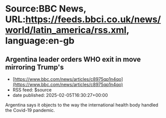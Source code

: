 # Source:BBC News, URL:https://feeds.bbci.co.uk/news/world/latin_america/rss.xml, language:en-gb

## Argentina leader orders WHO exit in move mirroring Trump's
 - [https://www.bbc.com/news/articles/c8975qp1n4qo](https://www.bbc.com/news/articles/c8975qp1n4qo)
 - RSS feed: $source
 - date published: 2025-02-05T16:30:27+00:00

Argentina says it objects to the way the international health body handled the Covid-19 pandemic.


